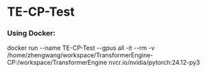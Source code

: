 # TE-CP-Test

### Using Docker:
docker run --name TE-CP-Test --gpus all -it --rm -v /home/zhengwang/workspace/TransformerEngine-CP:/workspace/TransformerEngine  nvcr.io/nvidia/pytorch:24.12-py3 